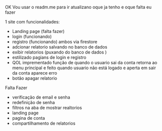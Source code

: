 OK Vou usar o readm.me para ir atualizano oque ja tenho e oque falta eu fazer

1 site com funcionalidades:
 * Landing page (falta fazer)
 * login (funcionando)
 * registro (funcionando) ambos via firestore
 * adcionar relatorio salvando no banco de dados
 * exibir relatorios (puxando do banco de dados )
 * estilizado pagians de login e registro
 * QOL imprementado função de quando o usuario sai da conta retorna ao menu principal e feito quando usuario não está logado e aperta em sair da conta aparece erro 
 * botão apagar relatorio




Falta Fazer 
 * verificação de email e senha
 * redefinição de senha
 * filtros na aba de mostrar realtorios
 * landing page
 * pagina de conta 
 * compartilhamento de relatorios